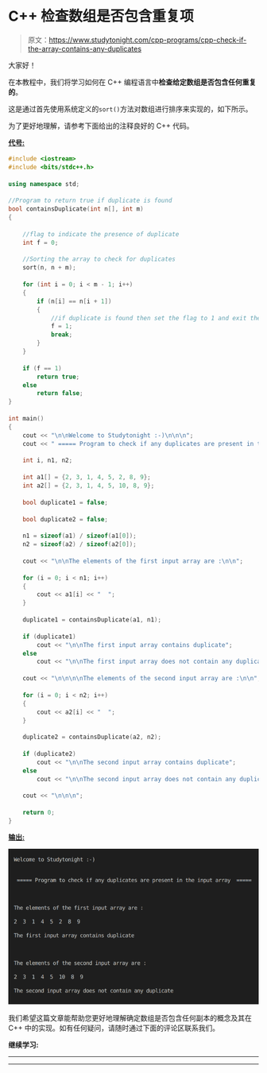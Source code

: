 # C++ 检查数组是否包含重复项

> 原文：<https://www.studytonight.com/cpp-programs/cpp-check-if-the-array-contains-any-duplicates>

大家好！

在本教程中，我们将学习如何在 C++ 编程语言中**检查给定数组是否包含任何重复的**。

这是通过首先使用系统定义的`sort()`方法对数组进行排序来实现的，如下所示。

为了更好地理解，请参考下面给出的注释良好的 C++ 代码。

<u>**代号:**</u>

```cpp
#include <iostream>
#include <bits/stdc++.h>

using namespace std;

//Program to return true if duplicate is found
bool containsDuplicate(int n[], int m)
{

    //flag to indicate the presence of duplicate
    int f = 0;

    //Sorting the array to check for duplicates
    sort(n, n + m);

    for (int i = 0; i < m - 1; i++)
    {
        if (n[i] == n[i + 1])
        {
            //if duplicate is found then set the flag to 1 and exit the loop
            f = 1;
            break;
        }
    }

    if (f == 1)
        return true;
    else
        return false;
}

int main()
{
    cout << "\n\nWelcome to Studytonight :-)\n\n\n";
    cout << " ===== Program to check if any duplicates are present in the input array  ===== \n\n";

    int i, n1, n2;

    int a1[] = {2, 3, 1, 4, 5, 2, 8, 9};
    int a2[] = {2, 3, 1, 4, 5, 10, 8, 9};

    bool duplicate1 = false;

    bool duplicate2 = false;

    n1 = sizeof(a1) / sizeof(a1[0]);
    n2 = sizeof(a2) / sizeof(a2[0]);

    cout << "\n\nThe elements of the first input array are :\n\n";

    for (i = 0; i < n1; i++)
    {
        cout << a1[i] << "  ";
    }

    duplicate1 = containsDuplicate(a1, n1);

    if (duplicate1)
        cout << "\n\nThe first input array contains duplicate";
    else
        cout << "\n\nThe first input array does not contain any duplicate";

    cout << "\n\n\n\nThe elements of the second input array are :\n\n";

    for (i = 0; i < n2; i++)
    {
        cout << a2[i] << "  ";
    }

    duplicate2 = containsDuplicate(a2, n2);

    if (duplicate2)
        cout << "\n\nThe second input array contains duplicate";
    else
        cout << "\n\nThe second input array does not contain any duplicate";

    cout << "\n\n\n";

    return 0;
} 
```

<u>**输出:**</u>

![C++ duplicate check](img/2bd35ae3bdaf3121396570329bf02247.png)

我们希望这篇文章能帮助您更好地理解确定数组是否包含任何副本的概念及其在 C++ 中的实现。如有任何疑问，请随时通过下面的评论区联系我们。

**继续学习:**

* * *

* * *